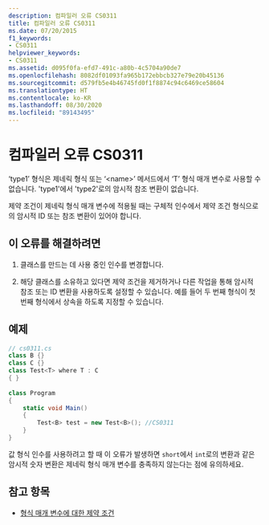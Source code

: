 ```yaml
---
description: 컴파일러 오류 CS0311
title: 컴파일러 오류 CS0311
ms.date: 07/20/2015
f1_keywords:
- CS0311
helpviewer_keywords:
- CS0311
ms.assetid: d095f0fa-efd7-491c-a80b-4c5704a90de7
ms.openlocfilehash: 8082df01093fa965b172ebbcb327e79e20b45136
ms.sourcegitcommit: d579fb5e4b46745fd0f1f8874c94c6469ce58604
ms.translationtype: HT
ms.contentlocale: ko-KR
ms.lasthandoff: 08/30/2020
ms.locfileid: "89143495"
---
```

# <a name="compiler-error-cs0311"></a>컴파일러 오류 CS0311

‘type1’ 형식은 제네릭 형식 또는 ‘\<name>’ 메서드에서 ‘T’ 형식 매개 변수로 사용할 수 없습니다. 'type1'에서 'type2'로의 암시적 참조 변환이 없습니다.  
  
 제약 조건이 제네릭 형식 매개 변수에 적용될 때는 구체적 인수에서 제약 조건 형식으로의 암시적 ID 또는 참조 변환이 있어야 합니다.  
  
## <a name="to-correct-this-error"></a>이 오류를 해결하려면  
  
1. 클래스를 만드는 데 사용 중인 인수를 변경합니다.  
  
2. 해당 클래스를 소유하고 있다면 제약 조건을 제거하거나 다른 작업을 통해 암시적 참조 또는 ID 변환을 사용하도록 설정할 수 있습니다. 예를 들어 두 번째 형식이 첫 번째 형식에서 상속을 하도록 지정할 수 있습니다.  
  
## <a name="example"></a>예제  
  
```csharp  
// cs0311.cs  
class B {}  
class C {}  
class Test<T> where T : C  
{ }  
  
class Program  
{  
    static void Main()  
    {  
        Test<B> test = new Test<B>(); //CS0311  
    }  
}  
```  
  
 값 형식 인수를 사용하려고 할 때 이 오류가 발생하면 `short`에서 `int`로의 변환과 같은 암시적 숫자 변환은 제네릭 형식 매개 변수를 충족하지 않는다는 점에 유의하세요.  
  
## <a name="see-also"></a>참고 항목

- [형식 매개 변수에 대한 제약 조건](../../programming-guide/generics/constraints-on-type-parameters.md)
